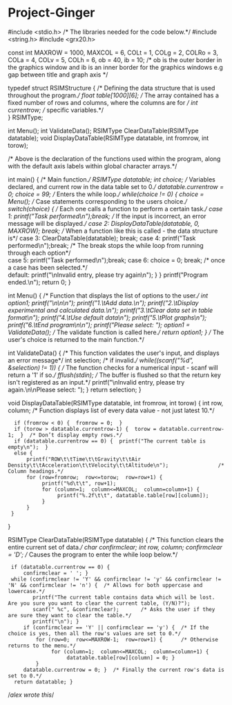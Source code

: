 Project-Ginger
==============
#include <stdio.h>          /* The libraries needed for the code below.*/
#include <string.h>
#include <grx20.h>
 
const int   MAXROW = 1000, MAXCOL = 6, COLt = 1, COLg = 2, COLRo = 3, COLa = 4, COLv = 5, COLh = 6, ob = 40, ib = 10; 
/* ob is the outer border in the graphics window and ib is an inner border for the graphics windows e.g gap between title and graph axis */


typedef struct	RSIMStructure {     /* Defining the data structure that is used throughout the program.*/
    float table[1000][6];            /* The array contained has a fixed number of rows and columns, where the columns are for */
    int	currentrow;                 /* specific variables.*/                  
 }  RSIMType;


int Menu();
int ValidateData();
RSIMType ClearDataTable(RSIMType datatable);
void DisplayDataTable(RSIMType datatable, int fromrow, int torow);     

/* Above is the declaration of the functions used within the program, along with the default axis labels within global character arrays.*/






int main() {                                                            /* Main function.*/
    RSIMType datatable;
    int choice;                                                         /* Variables declared, and current row in the data table set to 0.*/
    datatable.currentrow = 0;
    choice = 99;                                                        /* Enters the while loop.*/
    while(choice != 0) {
        choice = Menu();                                                /* Case statements corresponding to the users choice.*/
        switch(choice) {                                                /* Each one calls a function to perform a certain task.*/
                case 1:  printf("Task performed\n");break;          /* If the input is incorrect, an error message will be displayed.*/
                case 2:  DisplayDataTable(datatable, 0, MAXROW); break;                                               /* When a function like this is called - the data structure is*/
                case 3:  ClearDataTable(datatable); break;
                case 4:  printf("Task performed\n");break;                             /* The break stops the while loop from running through each option*/                                                             
                case 5:  printf("Task performed\n");break;
                case 6:  choice = 0; break;                               /* once a case has been selected.*/   
                default: printf("\nInvalid entry, please try again\n"); } 
   }
   printf("Program ended.\n");
   return 0; }



int Menu() {                                            /* Function that displays the list of options to the user.*/
    int option1;
    printf("\n\n\n");
    printf("1.\tAdd data.\n");
    printf("2.\tDisplay experimental and calculated data.\n");
    printf("3.\tClear data set in table format\n");
    printf("4.\tUse default data\n");
    printf("5.\tPlot graphs\n");
    printf("6.\tEnd program\n\n");
    printf("Please select: ");
    option1 = ValidateData();          /* The validate function is called here.*/
    return option1; }                    /* The user's choice is returned to the main function.*/



int ValidateData() {                                       /* This function validates the user's input, and displays an error message*/
    int selection;                                          /* if invalid.*/
    while((scanf("%d", &selection) != 1)) {                 /* The function checks for a numerical input - scanf will return a '1' if so.*/
      fflush(stdin);                                        /* The buffer is flushed so that the return key isn't registered as an input.*/
      printf("\nInvalid entry, please try again.\n\nPlease select: "); }
    return selection; }

void  DisplayDataTable(RSIMType datatable, int fromrow, int torow) {
      int row, column;                  /* Function displays list of every data value - not just latest 10.*/

      if (fromrow < 0) {  fromrow = 0;  }
      if (torow > datatable.currentrow-1) {  torow = datatable.currentrow-1;  }  /* Don’t display empty rows.*/
      if (datatable.currentrow == 0) {  printf("The current table is empty\n");  }
      else {
	      printf("ROW\t\tTime\t\tGravity\t\tAir Density\t\tAcceleration\t\tVelocity\t\tAltitude\n"); 		        /* Column headings.*/
	      for (row=fromrow;  row<=torow;  row=row+1) {
	           printf("%d\t\t", row+1);
               for (column=1;  column<=MAXCOL;  column=column+1) {
		            printf("%.2f\t\t", datatable.table[row][column]);     
	           } 
          }                   
     }
}

RSIMType ClearDataTable(RSIMType datatable) {       /* This function clears the entire current set of data.*/
     char confirmclear;
     int  row, column;
     confirmclear = 'D';                        /* Causes the program to enter the while loop below.*/
     
     if (datatable.currentrow == 0) {
         confirmclear = ' '; }
	 while (confirmclear != 'Y' && confirmclear != 'y' && confirmclear != 'N' && confirmclear != 'n') {  /* Allows for both uppercase and lowercase.*/
	        printf("The current table contains data which will be lost. Are you sure you want to clear the current table, (Y/N)?");
	        scanf(" %c", &confirmclear);       /* Asks the user if they are sure they want to clear the table.*/
            printf("\n"); }
         if (confirmclear == 'Y' || confirmclear == 'y') {  /* If the choice is yes, then all the row's values are set to 0.*/
	         for (row=0;  row<=MAXROW-1;  row=row+1) {      /* Otherwise returns to the menu.*/
		          for (column=1;  column<=MAXCOL;  column=column+1) {
		               datatable.table[row][column] = 0; }
	         }
         datatable.currentrow = 0; }  /* Finally the current row's data is set to 0.*/
      return datatable; }

/*alex wrote this*/


